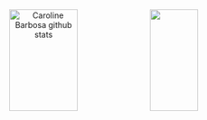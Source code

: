 
##
<div align="center">
  <img width="49%" height="180" src="https://github-readme-stats.vercel.app/api?username=clarabarretto&show_icons=true&count_private=true&hide_border=true&title_color=73B9B7&icon_color=73B9B7&text_color=FFFFFA&bg_color=0d1117" alt="Caroline Barbosa github stats" /> 
  <img width="41%" height="180" src="https://github-readme-stats.vercel.app/api/top-langs/?username=clarabarretto&layout=donut&hide_border=true&title_color=73B9B7&text_color=FFFFFA&bg_color=0d1117" />
</div>

</div>  
